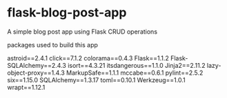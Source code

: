 # flask-blog-post-app
A simple blog post app using Flask CRUD operations

packages used to build this app

astroid==2.4.1
click==7.1.2
colorama==0.4.3
Flask==1.1.2
Flask-SQLAlchemy==2.4.3
isort==4.3.21
itsdangerous==1.1.0
Jinja2==2.11.2
lazy-object-proxy==1.4.3
MarkupSafe==1.1.1
mccabe==0.6.1
pylint==2.5.2
six==1.15.0
SQLAlchemy==1.3.17
toml==0.10.1
Werkzeug==1.0.1
wrapt==1.12.1
